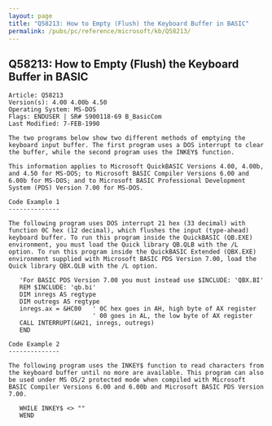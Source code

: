 ```yaml
---
layout: page
title: "Q58213: How to Empty (Flush) the Keyboard Buffer in BASIC"
permalink: /pubs/pc/reference/microsoft/kb/Q58213/
---
```


## Q58213: How to Empty (Flush) the Keyboard Buffer in BASIC

	Article: Q58213
	Version(s): 4.00 4.00b 4.50
	Operating System: MS-DOS
	Flags: ENDUSER | SR# S900118-69 B_BasicCom
	Last Modified: 7-FEB-1990
	
	The two programs below show two different methods of emptying the
	keyboard input buffer. The first program uses a DOS interrupt to clear
	the buffer, while the second program uses the INKEY$ function.
	
	This information applies to Microsoft QuickBASIC Versions 4.00, 4.00b,
	and 4.50 for MS-DOS; to Microsoft BASIC Compiler Versions 6.00 and
	6.00b for MS-DOS; and to Microsoft BASIC Professional Development
	System (PDS) Version 7.00 for MS-DOS.
	
	Code Example 1
	--------------
	
	The following program uses DOS interrupt 21 hex (33 decimal) with
	function 0C hex (12 decimal), which flushes the input (type-ahead)
	keyboard buffer. To run this program inside the QuickBASIC (QB.EXE)
	environment, you must load the Quick library QB.QLB with the /L
	option. To run this program inside the QuickBASIC Extended (QBX.EXE)
	environment supplied with Microsoft BASIC PDS Version 7.00, load the
	Quick library QBX.QLB with the /L option.
	
	   'For BASIC PDS Version 7.00 you must instead use $INCLUDE: 'QBX.BI'
	   REM $INCLUDE: 'qb.bi'
	   DIM inregs AS regtype
	   DIM outregs AS regtype
	   inregs.ax = &HC00   ' 0C hex goes in AH, high byte of AX register
	                       ' 00 goes in AL, the low byte of AX register
	   CALL INTERRUPT(&H21, inregs, outregs)
	   END
	
	Code Example 2
	--------------
	
	The following program uses the INKEY$ function to read characters from
	the keyboard buffer until no more are available. This program can also
	be used under MS OS/2 protected mode when compiled with Microsoft
	BASIC Compiler Versions 6.00 and 6.00b and Microsoft BASIC PDS Version
	7.00.
	
	   WHILE INKEY$ <> ""
	   WEND
